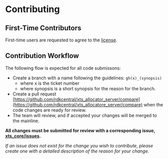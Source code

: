 # Contributing

## First-Time Contributors

First-time users are requested to agree to the [license](https://wiki.rdkcentral.com/signup.action).


## Contribution Workflow

The following flow is expected for all code submissons:
- Create a branch with a name following the guidelines: `gh(x)_(synopsis)`
  - where x is the ticket number
  - where synopsis is a short synopsis for the reason for the branch.
- Create a pull request [https://github.com/rdkcentral/xts_allocator_server/compare](https://github.com/rdkcentral/xts_allocatore_server/compare) when the code changes are ready for review.
- The team will review, and if accepted your changes will be merged to the mainline.

**All changes must be submitted for review with a corresponding issue, [xts_core/issues](https://github.com/rdkcentral/xts_core/issues).**

*If an issue does not exist for the change you wish to contribute, please create one with a detailed description of the reason for your change.*
